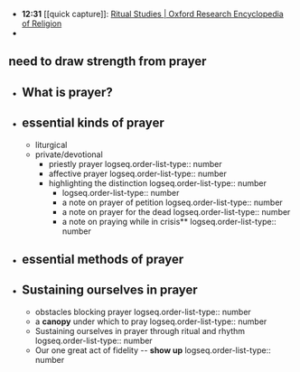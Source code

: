 - **12:31** [[quick capture]]:  [Ritual Studies | Oxford Research Encyclopedia of Religion](https://oxfordre.com/religion/display/10.1093/acrefore/9780199340378.001.0001/acrefore-9780199340378-e-21?d=%2F10.1093%2Facrefore%2F9780199340378.001.0001%2Facrefore-9780199340378-e-21&p=emailA0YCZ6xUADKSk#:~:text=Summary,Grimes%3A%20it%20is%20a%20field.)
-
## need to draw strength from prayer
- ## What is prayer?
- ## essential kinds of prayer
	- liturgical
	- private/devotional
		- priestly prayer
		  logseq.order-list-type:: number
		- affective prayer
		  logseq.order-list-type:: number
		- highlighting the distinction
		  logseq.order-list-type:: number
			- logseq.order-list-type:: number
			- a note on prayer of petition
			  logseq.order-list-type:: number
			- a note on prayer for the dead
			  logseq.order-list-type:: number
			- a note on praying while in crisis**
			  logseq.order-list-type:: number
- ## essential methods of prayer
- ## Sustaining ourselves in prayer
	- obstacles blocking prayer
	  logseq.order-list-type:: number
	- a **canopy** under which to pray
	  logseq.order-list-type:: number
	- Sustaining ourselves in prayer through ritual and rhythm
	  logseq.order-list-type:: number
	- Our one great act of fidelity -- **show up**
	  logseq.order-list-type:: number